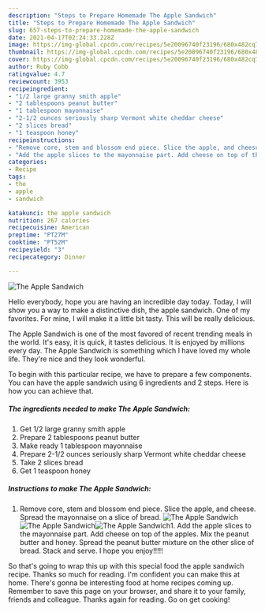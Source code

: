 ```yaml
---
description: "Steps to Prepare Homemade The Apple Sandwich"
title: "Steps to Prepare Homemade The Apple Sandwich"
slug: 657-steps-to-prepare-homemade-the-apple-sandwich
date: 2021-04-17T02:24:33.228Z
image: https://img-global.cpcdn.com/recipes/5e20096740f23196/680x482cq70/the-apple-sandwich-recipe-main-photo.jpg
thumbnail: https://img-global.cpcdn.com/recipes/5e20096740f23196/680x482cq70/the-apple-sandwich-recipe-main-photo.jpg
cover: https://img-global.cpcdn.com/recipes/5e20096740f23196/680x482cq70/the-apple-sandwich-recipe-main-photo.jpg
author: Ruby Cobb
ratingvalue: 4.7
reviewcount: 3953
recipeingredient:
- "1/2 large granny smith apple"
- "2 tablespoons peanut butter"
- "1 tablespoon mayonnaise"
- "2-1/2 ounces seriously sharp Vermont white cheddar cheese"
- "2 slices bread"
- "1 teaspoon honey"
recipeinstructions:
- "Remove core, stem and blossom end piece. Slice the apple, and cheese. Spread the mayonnaise on a slice of bread."
- "Add the apple slices to the mayonnaise part. Add cheese on top of the apples. Mix the peanut butter and honey. Spread the peanut butter mixture on the other slice of bread. Stack and serve. I hope you enjoy!!!!!"
categories:
- Recipe
tags:
- the
- apple
- sandwich

katakunci: the apple sandwich 
nutrition: 267 calories
recipecuisine: American
preptime: "PT27M"
cooktime: "PT52M"
recipeyield: "3"
recipecategory: Dinner

---
```



![The Apple Sandwich](https://img-global.cpcdn.com/recipes/5e20096740f23196/680x482cq70/the-apple-sandwich-recipe-main-photo.jpg)

Hello everybody, hope you are having an incredible day today. Today, I will show you a way to make a distinctive dish, the apple sandwich. One of my favorites. For mine, I will make it a little bit tasty. This will be really delicious.

The Apple Sandwich is one of the most favored of recent trending meals in the world. It's easy, it is quick, it tastes delicious. It is enjoyed by millions every day. The Apple Sandwich is something which I have loved my whole life. They're nice and they look wonderful.




To begin with this particular recipe, we have to prepare a few components. You can have the apple sandwich using 6 ingredients and 2 steps. Here is how you can achieve that.

<!--inarticleads1-->

##### The ingredients needed to make The Apple Sandwich:

1. Get 1/2 large granny smith apple
1. Prepare 2 tablespoons peanut butter
1. Make ready 1 tablespoon mayonnaise
1. Prepare 2-1/2 ounces seriously sharp Vermont white cheddar cheese
1. Take 2 slices bread
1. Get 1 teaspoon honey




<!--inarticleads2-->

##### Instructions to make The Apple Sandwich:

1. Remove core, stem and blossom end piece. Slice the apple, and cheese. Spread the mayonnaise on a slice of bread.
<img src="https://img-global.cpcdn.com/steps/1fb6b302b1dfc4b8/160x128cq70/the-apple-sandwich-recipe-step-1-photo.jpg" alt="The Apple Sandwich"><img src="https://img-global.cpcdn.com/steps/a9a810cf989b8e67/160x128cq70/the-apple-sandwich-recipe-step-1-photo.jpg" alt="The Apple Sandwich"><img src="https://img-global.cpcdn.com/steps/b5fd35b9f9394dad/160x128cq70/the-apple-sandwich-recipe-step-1-photo.jpg" alt="The Apple Sandwich">1. Add the apple slices to the mayonnaise part. Add cheese on top of the apples. Mix the peanut butter and honey. Spread the peanut butter mixture on the other slice of bread. Stack and serve. I hope you enjoy!!!!!




So that's going to wrap this up with this special food the apple sandwich recipe. Thanks so much for reading. I'm confident you can make this at home. There's gonna be interesting food at home recipes coming up. Remember to save this page on your browser, and share it to your family, friends and colleague. Thanks again for reading. Go on get cooking!
